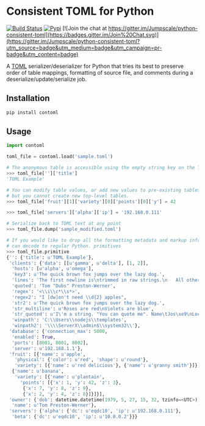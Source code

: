 # Consistent TOML for Python

[![Build Status](https://travis-ci.org/Jumpscale/python-consistent-toml.svg?branch=master)](https://travis-ci.org/Jumpscale/python-consistent-toml)
[![Pypi](https://img.shields.io/pypi/pyversions/contoml.svg)](https://pypi.python.org/pypi/contoml)
[![Join the chat at https://gitter.im/Jumpscale/python-consistent-toml](https://badges.gitter.im/Join%20Chat.svg)](https://gitter.im/Jumpscale/python-consistent-toml?utm_source=badge&utm_medium=badge&utm_campaign=pr-badge&utm_content=badge)


A [TOML](https://github.com/toml-lang/toml) serializer/deserializer for Python that tries its best to preserve order of table mappings, formatting of source file, and comments during a deserialize/update/serialize job.

## Installation ##
```bash
pip install contoml
```

## Usage ##

```python
import contoml

toml_file = contoml.load('sample.toml')

# The anonymous table is accessible using the empty string key on the TOML file
>>> toml_file['']['title']
'TOML Example'

# You can modify table values, or add new values to pre-existing tables, 
# but you cannot create new top-level tables.
>>> toml_file['fruit'][1]['variety'][0]['points'][0]['y'] = 42

>>> toml_file['servers']['alpha']['ip'] = '192.168.0.111'

# Serialize back to TOML text at any point
>>> toml_file.dump('sample_modified.toml')

# If you would like to drop all the formatting metadata and markup information, you 
# can decode to regular Python. primitives
>>> toml_file.primitive
{'': {'title': u'TOML Example'},
 'clients': {'data': [[u'gamma', u'delta'], [1, 2]],
  'hosts': [u'alpha', u'omega'],
  'key3': u'The quick brown fox jumps over the lazy dog.',
  'lines': 'The first newline is\ntrimmed in raw strings.\n   All other whitespace\n   is preserved.\n',
  'quoted': 'Tom "Dubs" Preston-Werner',
  'regex': '<\\i\\c*\\s*>',
  'regex2': "I [dw]on't need \\d{2} apples",
  'str2': u'The quick brown fox jumps over the lazy dog.',
  'str_multiline': u'Roses are red\nViolets are blue',
  'str_quoted': u'I\'m a string. "You can quote me". Name\tJos\xe9\nLocation\tSF.',
  'winpath': 'C:\\Users\\nodejs\\templates',
  'winpath2': '\\\\ServerX\\admin$\\system32\\'},
 'database': {'connection_max': 5000,
  'enabled': True,
  'ports': [8001, 8001, 8002],
  'server': u'192.168.1.1'},
 'fruit': [{'name': u'apple',
   'physical': {'color': u'red', 'shape': u'round'},
   'variety': [{'name': u'red delicious'}, {'name': u'granny smith'}]},
  {'name': u'banana',
   'variety': [{'name': u'plantain',
     'points': [{'x': 1, 'y': 42, 'z': 3},
      {'x': 7, 'y': 8, 'z': 9},
      {'x': 2, 'y': 4, 'z': 8}]}]}],
 'owner': {'dob': datetime.datetime(1979, 5, 27, 15, 32, tzinfo=<UTC>),
  'name': u'Tom Preston-Werner'},
 'servers': {'alpha': {'dc': u'eqdc10', 'ip': u'192.168.0.111'},
  'beta': {'dc': u'eqdc10', 'ip': u'10.0.0.2'}}}
```
